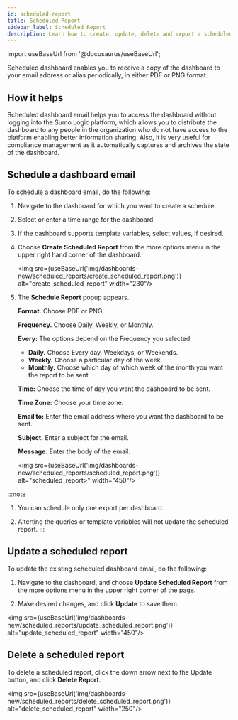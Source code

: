 ```yaml
---
id: scheduled-report
title: Scheduled Report
sidebar_label: Scheduled Report
description: Learn how to create, update, delete and export a scheduled dashboard report.
---
```

import useBaseUrl from '@docusaurus/useBaseUrl';

Scheduled dashboard enables you to receive a copy of the dashboard to your email address or alias periodically, in either PDF or PNG format. 

## How it helps

Scheduled dashboard email helps you to access the dashboard without logging into the Sumo Logic platform, which allows you to distribute the dashboard to any people in the organization who do not have access to the platform enabling better information sharing. Also, it is very useful for compliance management as it automatically captures and archives the state of the dashboard.

## Schedule a dashboard email

To schedule a dashboard email, do the following:

1. Navigate to the dashboard for which you want to create a schedule.
1. Select or enter a time range for the dashboard.
1. If the dashboard supports template variables, select values, if desired.
1. Choose **Create Scheduled Report** from the more options menu in the upper right hand corner of the dashboard.

    <img src={useBaseUrl('img/dashboards-new/scheduled_reports/create_scheduled_report.png')} alt="create_scheduled_report" width="230"/>

1. The **Schedule Report** popup appears.

    **Format.** Choose PDF or PNG.

    **Frequency.** Choose Daily, Weekly, or Monthly.

    **Every:** The options depend on the Frequency you selected.
    *  **Daily.** Choose Every day, Weekdays, or Weekends.
    * **Weekly.** Choose a particular day of the week.
    * **Monthly.** Choose which day of which week of the month you want the report to be sent.

    **Time:** Choose the time of day you want the dashboard to be sent.

    **Time Zone:** Choose your time zone.

    **Email to:** Enter the email address where you want the dashboard to be sent.

    **Subject.** Enter a subject for the email.

    **Message.** Enter the body of the email.

    <img src={useBaseUrl('img/dashboards-new/scheduled_reports/scheduled_report.png')} alt="scheduled_report>" width="450"/>

:::note
1. You can schedule only one export per dashboard.

1. Alterting the queries or template variables will not update the scheduled report.
:::

## Update a scheduled report

To update the existing scheduled dashboard email, do the following:

1. Navigate to the dashboard, and choose **Update Scheduled Report** from the more options menu in the upper right corner of the page. 

1. Make desired changes, and click **Update** to save them. 

<img src={useBaseUrl('img/dashboards-new/scheduled_reports/update_scheduled_report.png')} alt="update_scheduled_report" width="450"/>

## Delete a scheduled report

To delete a scheduled report, click the down arrow next to the Update button, and click **Delete Report**. 

<img src={useBaseUrl('img/dashboards-new/scheduled_reports/delete_scheduled_report.png')} alt="delete_scheduled_report" width="250"/>





